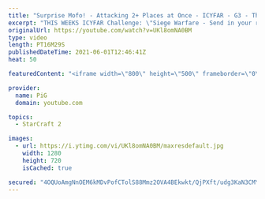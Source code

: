 ```yaml
---
title: "Surprise Mofo! - Attacking 2+ Places at Once - ICYFAR - G3 - The PiG Daily #149"
excerpt: "THIS WEEKS ICYFAR Challenge: \"Siege Warfare - Send in your replays with your best siege tactics. Some suggestions: tank-bunker push, a lurker nydus or a pylon-disruptor push. Gl!\r \r Send submissions to pigrandom88@gmail.com as attachment AND only ICYFAR as title! Latest submission is 24 hours before"
originalUrl: https://youtube.com/watch?v=UKl8omNA0BM
type: video
length: PT16M29S
publishedDateTime: 2021-06-01T12:46:41Z
heat: 50

featuredContent: "<iframe width=\"800\" height=\"500\" frameborder=\"0\" src=\"https://www.youtube.com/embed/UKl8omNA0BM\" allow=\"accelerometer; autoplay; encrypted-media; gyroscope; picture-in-picture\" allowfullscreen></iframe>"

provider:
  name: PiG
  domain: youtube.com

topics:
  - StarCraft 2

images:
  - url: https://i.ytimg.com/vi/UKl8omNA0BM/maxresdefault.jpg
    width: 1280
    height: 720
    isCached: true

secured: "4OQUoAmgNnOEM6kMDvPofCTolS88Mmz2OVA4BEkwkt/QjPXft/udg3KaN3CMYFB09NXvT7u8rG4XTUjPacTrw9DjR7mP7+IjC4jPtkx+DB7SsJE++wCv4y8e8waO8AM0NDKGEmTm8M/fTTSzUMUaiG1egdk4kjpAO1rDTCpuH47v6l4yYHX+S+DY8gfel8qSUMTX5O658DbAHmGvAurkwb4ASuO9Ob49TPFvitzc7d34dF5wpSfGYsA6Ma7S/5YucYlvwPbCTCxn7907JTDwcScXK+Db4vYCpLY8LhkWdxHFibyoOiy+5eCv9C7dPIftlvRlzFLbu9SlIgQuKx3tpqEFEoLHbYUjYo4UHcXXg0bg26oJrntEm0yvcALe9Wqy7Jo8SlRk14EWZubMTiwEmfW1d4ZU1fxl8Ttv76Jb72A=;r7kZnMhVK1+d0KBX5x36tA=="
---
```


